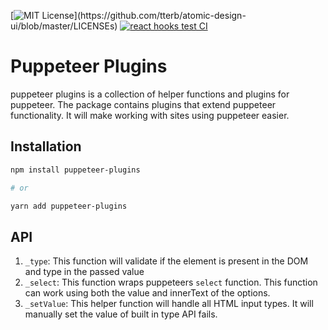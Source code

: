 [![MIT License](https://img.shields.io/apm/l/atomic-design-ui.svg?)](https://github.com/tterb/atomic-design-ui/blob/master/LICENSEs) [![react hooks test CI](https://github.com/endalk200/puppeteer-plugins/actions/workflows/test-ci.yml/badge.svg)](https://github.com/endalk200/puppeteer-plugins/actions/workflows/test-ci.yml)

# Puppeteer Plugins

puppeteer plugins is a collection of helper functions and plugins for puppeteer. The package contains plugins that extend puppeteer functionality. It will make working with sites using puppeteer easier.

## Installation

```bash
npm install puppeteer-plugins

# or

yarn add puppeteer-plugins
```

## API

1. `_type`: This function will validate if the element is present in the DOM and type in the passed value
2. `_select`: This function wraps puppeteers `select` function. This function can work using both the value and innerText of the options.
3. `_setValue`: This helper function will handle all HTML input types. It will manually set the value of built in type API fails.
